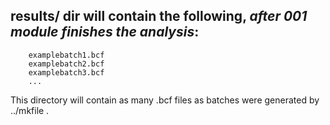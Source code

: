 ## results/ dir will contain the following, *after 001 module finishes the analysis*:

        examplebatch1.bcf
        examplebatch2.bcf
        examplebatch3.bcf  
        ...

This directory will contain as many .bcf files as batches were generated by ../mkfile .
